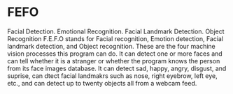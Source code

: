 # FEFO
Facial Detection. Emotional Recognition. Facial Landmark Detection. Object Recognition
F.E.F.O stands for Facial recognition, Emotion detection, Facial landmark detection, and Object recognition. These are the four machine vision processes this program can do. It can detect one or more faces and can tell whether it is a stranger or whether the program knows the person from its face images database. It can detect sad, happy, angry, disgust, and suprise, can dtect facial landmakrs such as nose, right eyebrow, left eye, etc., and can detect up to twenty objects all from a webcam feed.

